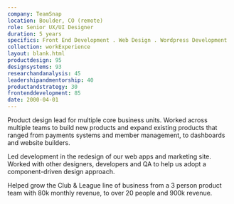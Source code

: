 ```yaml
---
company: TeamSnap
location: Boulder, CO (remote)
role: Senior UX/UI Designer
duration: 5 years
specifics: Front End Development . Web Design . Wordpress Development . Brand Identity Design . Print . .Net . Git . In House & Remote work
collection: workExperience
layout: blank.html
productdesign: 95
designsystems: 93
researchandanalysis: 45
leadershipandmentorship: 40
productandstrategy: 30
frontenddevelopment: 85
date: 2000-04-01
---
```


Product design lead for multiple core business units. Worked across multiple teams to build new products and expand existing products that ranged from payments systems and member management, to dashboards and website builders.

Led development in the redesign of our web apps and marketing site. Worked with other designers, developers and QA to help us adopt a component-driven design approach.
 
Helped grow the Club & League line of business from a 3 person product team with 80k monthly revenue, to over 20 people and 900k revenue.

